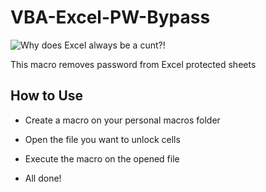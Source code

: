 
# VBA-Excel-PW-Bypass

![Why does Excel always be a cunt?!](https://memecrunch.com/meme/7ERR5/excel/image.jpg)

This macro removes password from Excel protected sheets

  

## How to Use

- Create a macro on your personal macros folder

- Open the file you want to unlock cells

- Execute the macro on the opened file

- All done!